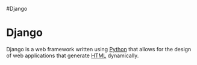 #Django 
 # Django

Django is a web framework written using [Python](/wiki/Python) that allows for the design of web applications that generate [HTML](/wiki/HTML) dynamically.
